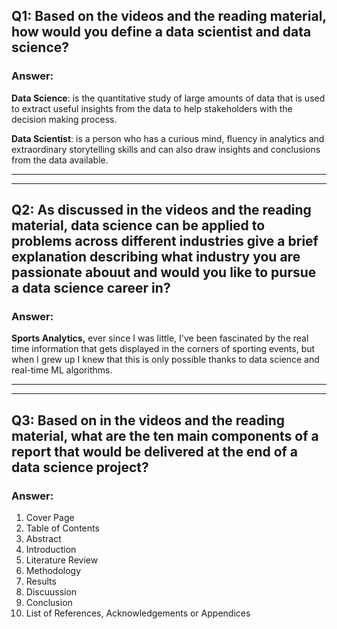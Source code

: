 ## Q1: Based on the videos and the reading material, how would you define a data scientist and data science?

### Answer: 
<strong>Data Science</strong>: is the quantitative study of large amounts of data that is used to extract useful insights from the data to help stakeholders with the decision making process.

<strong>Data Scientist</strong>: is a person who has a curious mind, fluency in analytics and extraordinary storytelling skills and can also draw insights and conclusions from the data available.


<hr>
<hr>

## Q2: As discussed in the videos and the reading material, data science can be applied to problems across different industries give a brief explanation describing what industry you are passionate abouut and would you like to pursue a data science career in?
### Answer:
<strong>Sports Analytics,</strong> ever since I was little, I've been fascinated by the real time information that gets displayed in the corners of sporting events, but when I grew up I knew that this is only possible thanks to data science and real-time ML algorithms.

<hr><hr>

## Q3: Based on in the videos and the reading material, what are the ten main components of a report that would be delivered at the end of a data science project?

### Answer:
1. Cover Page
2. Table of Contents
3. Abstract
4. Introduction
5. Literature Review
6. Methodology
7. Results
8. Discuussion
9. Conclusion
10. List of References, Acknowledgements or Appendices
